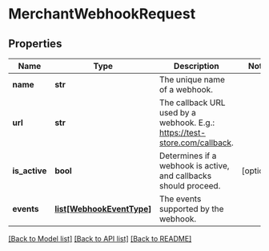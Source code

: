 # MerchantWebhookRequest

## Properties
Name | Type | Description | Notes
------------ | ------------- | ------------- | -------------
**name** | **str** | The unique name of a webhook. | 
**url** | **str** | The callback URL used by a webhook. E.g.: https://test-store.com/callback. | 
**is_active** | **bool** | Determines if a webhook is active, and callbacks should proceed. | [optional] 
**events** | [**list[WebhookEventType]**](WebhookEventType.md) | The events supported by the webhook. | 

[[Back to Model list]](../README.md#documentation-for-models) [[Back to API list]](../README.md#documentation-for-api-endpoints) [[Back to README]](../README.md)

